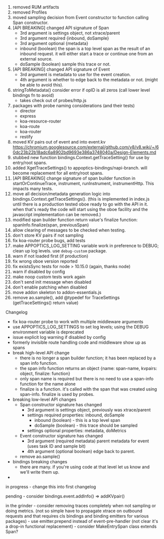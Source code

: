 1. removed RUM artifacts
2. removed Profiles
3. moved sampling decision from Event constructor to function calling Span constructor.
4. [API BREAKING] changed API signature of Span
    - 3rd argument is settings object, not xtrace/parent
    - 3rd argument required {inbound, doSample}
    - 3rd argument optional {metadata}
    - inbound (boolean) the span is a top level span as the result of an inbound request. it will either start a trace or continue one from an external source.
    - doSample (boolean) sample this trace or not.
5. [API BREAKING] changed API signature of Event
    - 3rd argument is metadata to use for the event creation.
    - 4th argument is whether to edge back to the metadata or not. (might be able to avoid this).
6. stringToMetadata() consider error if opID is all zeros (call lower level bindings fn to avoid)
    - takes check out of probes/http.js
7. packages with probe naming considerations (and their tests)
    - director
    - express
    - koa-resource-router
    - koa-route
    - koa-router
    - restify
8. moved KV pairs out of event and into event.kv https://chromium.googlesource.com/external/github.com/v8/v8.wiki/+/60dc23b22b18adc6a8902bd9693e386a3748040a/Design-Elements.md
9. stubbed new function bindings.Context.getTraceSetting() for use by entry/root spans.
10. added XgetTraceSettings() to appoptics-bindings/napi-branch. will become replacement for all entry/root spans.
11. [API BREAKING] change signature of span builder function in startOrContinueTrace, instrument, runInstrument, instrumentHttp. This impacts many tests.
12. move all decision/metadata generation logic into bindings.Context.getTraceSettings(). (this is implemented in index.js until there is a production tested oboe ready to go with the API in it. when that's ready the code will start using the oboe facility and the javascript implementation can be removed.)
13. modified span builder function return value's finalize function: spanInfo.finalize(span, previousSpan)
14. allow clearing of messages to be checked when testing.
15. don't store KV pairs if not sampling
16. fix koa-router probe bugs, add tests
17. make APPOPTICS_LOG_SETTING variable work in preference to DEBUG; clean up log levels. use `debug-custom` package.
18. warn if not loaded first (if production)
19. fix wrong oboe version reported
20. fix existsSync tests for node > 10.15.0 (again, thanks node)
21. warn if disabled by config
22. make noop custom tests work again
23. don't send init message when disabled
24. don't enable patching when disabled
25. move addon skeleton to addon-essentials.js
26. remove ao.sample(), add @typedef for TraceSettings (getTraceSettings() return value)

Changelog
- fix koa-router probe to work with multiple middleware arguments
- use APPOPTICS_LOG_SETTINGS to set log levels; using the DEBUG environment variable is deprecated
- issue explicit log warning if disabled by config
- formerly invisible route handling code and middleware show up as spans
- break high-level API change
    - there is no longer a span builder function; it has been replaced by a span info function.
    - the span info function returns an object {name: span-name, kvpairs: object, finalize: function}
    - only span name is required but there is no need to use a span-info function for the name alone
    - finalize is a function. it's called with the span that was created using span-info. finalize is used by probes.
- breaking low-level API changes
    - Span constructor signature has changed
        - 3rd argument is settings object, previously was xtrace/parent
        - settings required properties: inbound, doSample
            - inbound (boolean) - this is a top level span
            - doSample (boolean) - this trace should be sampled
        - settings optional properties: metadata, doMetrics
    - Event constructor signature has changed
        - 3rd argument (required metadata) parent metadata for event (uses task ID and sample bit)
        - 4th argument (optional boolean) edge back to parent.
    - remove ao.sample()
- bindings breaking changes
    - there are many. if you're using code at that level let us know and we'll write them up.
-

in progress
    - change this into first changelog

pending
    - consider bindings.event.addInfo() => addKVpair()

in the grinder
    - consider removing traces completely when not sampling or doing metrics. (not so simple have to propagate xtrace on outbound requests and that requires cls bindings and binding emitters for various packages)
    - use emitter.prepend instead of event-pre-handler (not clear it's a drop-in functional replacement)
    - consider MakeEntrySpan class extends Span?
